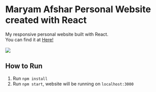 # Maryam Afshar Personal Website created with React
My responsive personal website built with React.
<br/>
You can find it at <a href="https://mary1afshar.github.io/maryamafshar/">Here!</a>
<br/>
<br/>
<img src="https://github.com/mary1afshar/personal_website_react/blob/main/src/images/readmePic.PNG"/>

## How to Run
1. Run `npm install`
2. Run `npm start`, website will be running on `localhost:3000`
